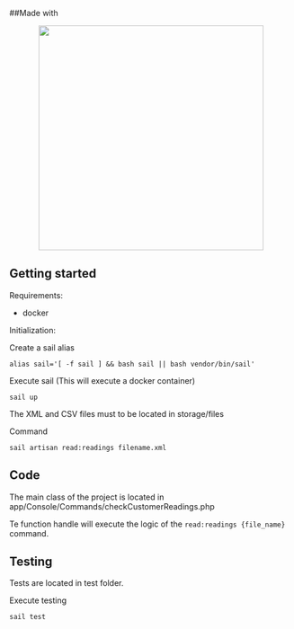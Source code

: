 ##Made with

<p align="center"><a href="https://laravel.com" target="_blank"><img src="https://raw.githubusercontent.com/laravel/art/master/logo-lockup/5%20SVG/2%20CMYK/1%20Full%20Color/laravel-logolockup-cmyk-red.svg" width="400"></a></p>

## Getting started

Requirements:

- docker

Initialization:

Create a sail alias

`alias sail='[ -f sail ] && bash sail || bash vendor/bin/sail'`

Execute sail (This will execute a docker container)

`sail up`

The XML and CSV files must to be located in storage/files

Command

`sail artisan read:readings filename.xml`

## Code 

The main class of the project is located in app/Console/Commands/checkCustomerReadings.php

Te function handle will execute the logic of the `read:readings {file_name}` command.

## Testing
Tests are located in test folder.

Execute testing

`sail test`



